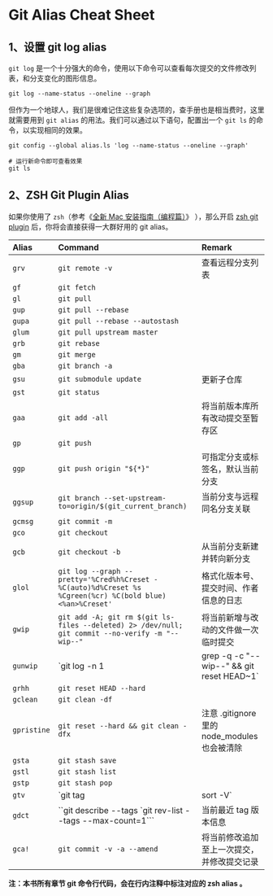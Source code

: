 # Git Alias Cheat Sheet

## 1、设置 git log alias

`git log` 是一个十分强大的命令，使用以下命令可以查看每次提交的文件修改列表，和分支变化的图形信息。

```text
git log --name-status --oneline --graph
```

但作为一个地球人，我们是很难记住这些复杂选项的，查手册也是相当费时，这里就需要用到 `git alias` 的用法。我们可以通过以下语句，配置出一个 `git ls` 的命令，以实现相同的效果。

```text
git config --global alias.ls 'log --name-status --oneline --graph'

# 运行新命令即可查看效果
git ls
```

## 2、ZSH Git Plugin Alias

如果你使用了 `zsh`（参考《[全新 Mac 安装指南（编程篇）](https://github.com/kaiye/kaiye.github.com/issues/2)》 ），那么开启 [zsh git plugin](https://github.com/robbyrussell/oh-my-zsh/wiki/Plugin:git) 后，你将会直接获得一大群好用的 git alias。

| Alias | Command | Remark |
| :--- | :--- | :--- |
| `grv` | `git remote -v` | 查看远程分支列表 |
| `gf` | `git fetch` |  |
| `gl` | `git pull` |  |
| `gup` | `git pull --rebase` |  |
| `gupa` | `git pull --rebase --autostash` |  |
| `glum` | `git pull upstream master` |  |
| `grb` | `git rebase` |  |
| `gm` | `git merge` |  |
| `gba` | `git branch -a` |  |
| `gsu` | `git submodule update` | 更新子仓库 |
| `gst` | `git status` |  |
| `gaa` | `git add -all` | 将当前版本库所有改动提交至暂存区 |
| `gp` | `git push` |  |
| `ggp` | `git push origin "${*}"` | 可指定分支或标签名，默认当前分支 |
| `ggsup` | `git branch --set-upstream-to=origin/$(git_current_branch)` | 当前分支与远程同名分支关联 |
| `gcmsg` | `git commit -m` |  |
| `gco` | `git checkout` |  |
| `gcb` | `git checkout -b` | 从当前分支新建并转向新分支 |
| `glol` | `git log --graph --pretty='%Cred%h%Creset -%C(auto)%d%Creset %s %Cgreen(%cr) %C(bold blue)<%an>%Creset'` | 格式化版本号、提交时间、作者信息的日志 |
| `gwip` | `git add -A; git rm $(git ls-files --deleted) 2> /dev/null; git commit --no-verify -m "--wip--"` | 将当前新增与改动的文件做一次临时提交 |
| `gunwip` | `git log -n 1 | grep -q -c "--wip--" && git reset HEAD~1` | 从上一次 gwip 恢复 |
| `grhh` | `git reset HEAD --hard` |  |
| `gclean` | `git clean -df` |  |
| `gpristine` | `git reset --hard && git clean -dfx` | 注意 .gitignore 里的 node\_modules 也会被清除 |
| `gsta` | `git stash save` |  |
| `gstl` | `git stash list` |  |
| `gstp` | `git stash pop` |  |
| `gtv` | `git tag | sort -V` |  |
| `gdct` | ``git describe --tags `git rev-list --tags --max-count=1``` | 当前最近 tag 版本信息 |
| `gca!` | `git commit -v -a --amend` | 将当前修改追加至上一次提交，并修改提交记录 |

**注：本书所有章节 git 命令行代码，会在行内注释中标注对应的 zsh alias 。**

